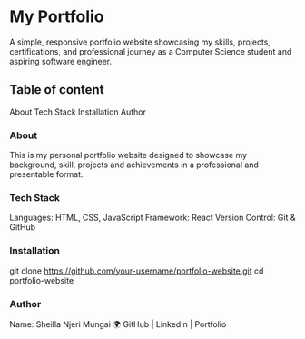 # My Portfolio
A simple, responsive portfolio website showcasing my skills, projects, certifications, and professional journey as a Computer Science student and aspiring software engineer.
## Table of content
About
Tech Stack
Installation
Author
### About
This is my personal portfolio website designed to showcase my background, skill, projects and achievements in a professional and presentable format.
### Tech Stack
Languages: HTML, CSS, JavaScript
Framework: React
Version Control: Git & GitHub
### Installation
git clone https://github.com/your-username/portfolio-website.git
cd portfolio-website
### Author
Name: Sheilla Njeri Mungai
🌍 GitHub | LinkedIn | Portfolio

